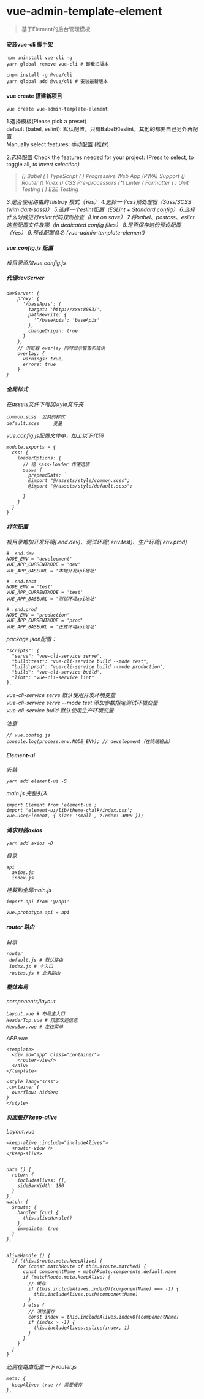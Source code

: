 # vue-admin-template-element
>基于Element的后台管理模板 

#### 安装vue-cli 脚手架
```
npm uninstall vue-cli -g
yarn global remove vue-cli # 卸载旧版本

cnpm install -g @vue/cli 
yarn global add @vue/cli # 安装最新版本
```

#### vue create 搭建新项目
```
vue create vue-admin-template-element
```

1.选择模板(Please pick a preset)  
default (babel, eslint): 默认配置，只有Babel和eslint，其他的都要自己另外再配置  
Manually select features: 手动配置  (推荐)

2.选择配置
Check the features needed for your project: (Press <space> to select, <a> to toggle all, <i> to invert selection)
>(*) Babel
 ( ) TypeScript
 ( ) Progressive Web App (PWA) Support
 (*) Router
 (*) Vuex
 (*) CSS Pre-processors
 (*) Linter / Formatter
 ( ) Unit Testing
 ( ) E2E Testing

3.是否使用路由的 histroy 模式（Yes）
4.选择一个css预处理器（Sass/SCSS (with dart-sass)）
5.选择一个eslint配置（ESLint + Standard config）
6.选择什么时候进行eslint代码规则检查（Lint on save）
7.将babel、postcss、eslint这些配置文件放哪（In dedicated config files）
8.是否保存这份预设配置（Yes）
9.预设配置命名 (vue-admin-template-element)

#### vue.config.js 配置
根目录添加vue.config.js

##### 代理devServer
```
devServer: {
    proxy: {
      '/baseApis': {
        target: 'http://xxx:8083/',
        pathRewrite: {
          '^/baseApis': 'baseApis'
        },
        changeOrigin: true
      }
    },
    // 浏览器 overlay 同时显示警告和错误
    overlay: {
      warnings: true,
      errors: true
    }
}
```

#### 全局样式
在assets文件下增加style文件夹
```
common.scss  公共的样式
default.scss     变量
```
vue.config.js配置文件中，加上以下代码
```
module.exports = {
  css: {
    loaderOptions: {
      // 给 sass-loader 传递选项
      sass: {
        prependData: `
        @import "@/assets/style/common.scss";
        @import "@/assets/style/default.scss"; 
          `
      }
    }
  }
}
```

#### 打包配置
根目录增加开发环境(.end.dev)、测试环境(.env.test)、生产环境(.env.prod)
```
# .end.dev
NODE_ENV = 'development'
VUE_APP_CURRENTMODE = 'dev'
VUE_APP_BASEURL = '本地开发api地址'

# .end.test
NODE_ENV = 'test'
VUE_APP_CURRENTMODE = 'test'
VUE_APP_BASEURL = '测试环境api地址'

# .end.prod
NODE_ENV = 'production'
VUE_APP_CURRENTMODE = 'prod'
VUE_APP_BASEURL = '正式环境api地址'
```

package.json配置：
```
"scripts": {
  "serve": "vue-cli-service serve",
  "build:test": "vue-cli-service build --mode test",
  "build:prod": "vue-cli-service build --mode production",
  "build": "vue-cli-service build",
  "lint": "vue-cli-service lint"
},
```
vue-cli-service serve 默认使用开发环境变量  
vue-cli-service serve --mode test  添加参数指定测试环境变量  
vue-cli-service build 默认使用生产环境变量  

注意
```
// vue.config.js
console.log(process.env.NODE_ENV); // development（在终端输出）
```

#### Element-ui
安装
```
yarn add element-ui -S
```

main.js 完整引入
```
import Element from 'element-ui';
import 'element-ui/lib/theme-chalk/index.css';
Vue.use(Element, { size: 'small', zIndex: 3000 });
```

#### 请求封装axios
```
yarn add axios -D
```
目录
```
api
  axios.js
  index.js
```
挂载到全局main.js
```
import api from '@/api'

Vue.prototype.api = api
```

#### router 路由
目录
```
router
 default.js # 默认路由
 index.js # 主入口
 routes.js # 业务路由
```

#### 整体布局
components/layout
```
Layout.vue # 布局主入口
HeaderTop.vue # 顶部欢迎信息
MenuBar.vue # 左边菜单
```
APP.vue
```
<template>
  <div id="app" class="container">
    <router-view/>
  </div>
</template>

<style lang="scss">
.container {
  overflow: hidden;
}
</style>

```

#### 页面缓存 keep-alive
Layout.vue
```
<keep-alive :include="includeAlives">
  <router-view />
</keep-alive>


data () {
  return {
    includeAlives: [],
    sideBarWidth: 180
  }
},
watch: {
  $route: {
    handler (cur) {
      this.aliveHandle()
    },
    immediate: true
  }
},


aliveHandle () {
  if (this.$route.meta.keepAlive) {
    for (const matchRoute of this.$route.matched) {
      const componentName = matchRoute.components.default.name
      if (matchRoute.meta.keepAlive) {
        // 缓存
        if (this.includeAlives.indexOf(componentName) === -1) {
          this.includeAlives.push(componentName)
        }
      } else {
        // 清除缓存
        const index = this.includeAlives.indexOf(componentName)
        if (index > -1) {
          this.includeAlives.splice(index, 1)
        }
      }
    }
  }
}

```
还需在路由配置一下
router.js
```
meta: {
  keepAlive: true // 需要缓存
},
```





